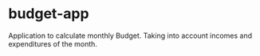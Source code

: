 # budget-app
Application to calculate monthly Budget. Taking into account incomes and expenditures of the month. 

